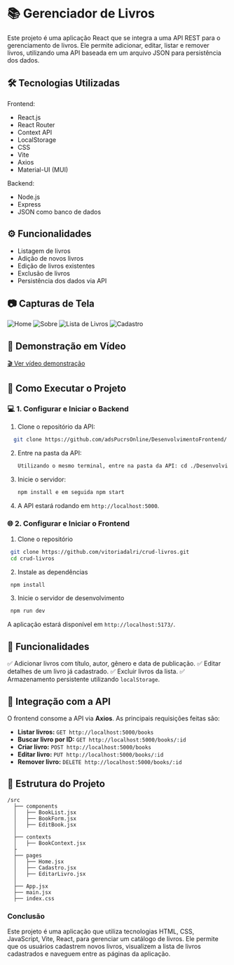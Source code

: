 # 📚 Gerenciador de Livros

Este projeto é uma aplicação React que se integra a uma API REST para o gerenciamento de livros. Ele permite adicionar, editar, listar e remover livros, utilizando uma API baseada em um arquivo JSON para persistência dos dados.

## 🛠 Tecnologias Utilizadas

Frontend:

- React.js
- React Router
- Context API
- LocalStorage
- CSS
- Vite
- Axios
- Material-UI (MUI)

Backend:

- Node.js
- Express
- JSON como banco de dados

## ⚙️ Funcionalidades

- Listagem de livros
- Adição de novos livros
- Edição de livros existentes
- Exclusão de livros
- Persistência dos dados via API

## 📷 Capturas de Tela

![Home](./screenshots/home.png)
![Sobre](./screenshots/sobre.png)
![Lista de Livros](./screenshots/listaDeLivros.png)
![Cadastro](./screenshots/cadastro.png)

## 🎥 Demonstração em Vídeo

[🎬 Ver vídeo demonstração](https://www.loom.com/share/0b36938dfdf34ddd90e55a1e6e0cc692?sid=87aaebb8-983e-4607-9c19-4d803870a876)

## 🚀 Como Executar o Projeto

### 💻 1. Configurar e Iniciar o Backend

1. Clone o repositório da API:

```sh
  git clone https://github.com/adsPucrsOnline/DesenvolvimentoFrontend/
```

2. Entre na pasta da API:
   ```sh
   Utilizando o mesmo terminal, entre na pasta da API: cd ./DesenvolvimentoFrontend/readingJournal-api/
   ```
3. Inicie o servidor:
   ```sh
   npm install e em seguida npm start
   ```
4. A API estará rodando em `http://localhost:5000`.

### 🌐 2. Configurar e Iniciar o Frontend

1.  Clone o repositório

```sh
 git clone https://github.com/vitoriadalri/crud-livros.git
 cd crud-livros
```

2. Instale as dependências

```sh
 npm install
```

3. Inicie o servidor de desenvolvimento

```sh
 npm run dev
```

A aplicação estará disponível em `http://localhost:5173/`.

## 🔧 Funcionalidades

✅ Adicionar livros com título, autor, gênero e data de publicação.
✅ Editar detalhes de um livro já cadastrado.
✅ Excluir livros da lista.
✅ Armazenamento persistente utilizando `localStorage`.

## 🔄 Integração com a API

O frontend consome a API via **Axios**. As principais requisições feitas são:

- **Listar livros:** `GET http://localhost:5000/books`
- **Buscar livro por ID:** `GET http://localhost:5000/books/:id`
- **Criar livro:** `POST http://localhost:5000/books`
- **Editar livro:** `PUT http://localhost:5000/books/:id`
- **Remover livro:** `DELETE http://localhost:5000/books/:id`

## 📂 Estrutura do Projeto

```
/src
  ├── components
  │   ├── BookList.jsx
  │   ├── BookForm.jsx
  │   ├── EditBook.jsx
  │
  ├── contexts
  │   ├── BookContext.jsx
  ├
  ├── pages
  │   ├── Home.jsx
  │   ├── Cadastro.jsx
  │   ├── EditarLivro.jsx
  │
  ├── App.jsx
  ├── main.jsx
  ├── index.css
```

### Conclusão

Este projeto é uma aplicação que utiliza tecnologias HTML, CSS, JavaScript, Vite, React, para gerenciar um catálogo de livros. Ele permite que os usuários cadastrem novos livros, visualizem a lista de livros cadastrados e naveguem entre as páginas da aplicação.
